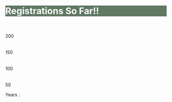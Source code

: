 <style>

#graph li
{
   position:absolute;	
   list-style:none;
   background:lightblue;
   width:40px;
   text-align:center;
   border:1px solid black;
   visibility: hidden;
   background-image:url(bar-shaded.png);
   background-repeat:repeat-y;
}

</style>



<br>
<br>
<div class="widewrapper pagetitle">
  <div class="container" style="background-color:#617863">
    <h1 style="color:white;">Registrations So Far!!</h1>
  </div>
</div>

<br>
<br>

<div id="graph">
  200<br /> <br /> <br /> 150 <br /> <br /> <br /> 100 <br /> <br /> <br /> 50
<ul>  
  <li>30:2007</li>
  <li>40:2008</li>
  <li>80:2009</li>
  <li>14:2010</li>
</ul>
</div>

<div id="labels">Years : </div>

<script>

function makeGraph()
{
    var container = document.getElementById("graph");
    var labels = document.getElementById("labels");
    var dnl = container.getElementsByTagName("li");
    for(var i = 0; i < dnl.length; i++)
    {
        var item = dnl.item(i);
        var value = item.innerHTML;
        var content = value.split(":");
        value = content[0];
        item.style.height=value + "px";
        item.style.top=(199 - value) + "px";
        item.style.left = (i * 50 + 20) + "px";
        item.style.height = value + "px";
        item.innerHTML = value;
        item.style.visibility="visible";	
        left = (i * 50 + 58) + "px";
        labels.innerHTML = labels.innerHTML + 
           "<span style='position:absolute;top:-16px;left:"+ 
           left+";background:blue'>year</span>";
    }	
}

window.onload=makeGraph;


</script>
